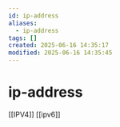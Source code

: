 ```yaml
---
id: ip-address
aliases:
  - ip-address
tags: []
created: 2025-06-16 14:35:17
modified: 2025-06-16 14:35:45
---
```


# ip-address

[[IPV4]]
[[ipv6]]

